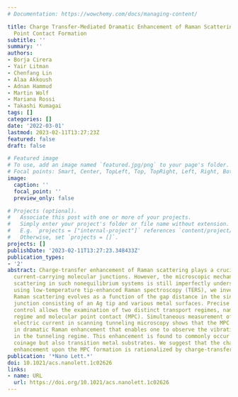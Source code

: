 ```yaml
---
# Documentation: https://wowchemy.com/docs/managing-content/

title: Charge Transfer-Mediated Dramatic Enhancement of Raman Scattering upon Molecular
  Point Contact Formation
subtitle: ''
summary: ''
authors:
- Borja Cirera
- Yair Litman
- Chenfang Lin
- Alaa Akkoush
- Adnan Hammud
- Martin Wolf
- Mariana Rossi
- Takashi Kumagai
tags: []
categories: []
date: '2022-03-01'
lastmod: 2023-02-11T13:27:23Z
featured: false
draft: false

# Featured image
# To use, add an image named `featured.jpg/png` to your page's folder.
# Focal points: Smart, Center, TopLeft, Top, TopRight, Left, Right, BottomLeft, Bottom, BottomRight.
image:
  caption: ''
  focal_point: ''
  preview_only: false

# Projects (optional).
#   Associate this post with one or more of your projects.
#   Simply enter your project's folder or file name without extension.
#   E.g. `projects = ["internal-project"]` references `content/project/deep-learning/index.md`.
#   Otherwise, set `projects = []`.
projects: []
publishDate: '2023-02-11T13:27:23.348433Z'
publication_types:
- '2'
abstract: Charge-transfer enhancement of Raman scattering plays a crucial role in
  current-carrying molecular junctions. However, the microscopic mechanism of light
  scattering in such nonequilibrium systems is still imperfectly understood. Here,
  using low-temperature tip-enhanced Raman spectroscopy (TERS), we investigate how
  Raman scattering evolves as a function of the gap distance in the single C60-molecule
  junction consisting of an Ag tip and various metal surfaces. Precise gap-distance
  control allows the examination of two distinct transport regimes, namely tunneling
  regime and molecular point contact (MPC). Simultaneous measurement of TERS and the
  electric current in scanning tunneling microscopy shows that the MPC formation results
  in dramatic Raman enhancement that enables one to observe the vibrations undetectable
  in the tunneling regime. This enhancement is found to commonly occur not only for
  coinage but also transition metal substrates. We suggest that the characteristic
  enhancement upon the MPC formation is rationalized by charge-transfer excitation.
publication: '*Nano Lett.*'
doi: 10.1021/acs.nanolett.1c02626
links:
- name: URL
  url: https://doi.org/10.1021/acs.nanolett.1c02626
---
```

